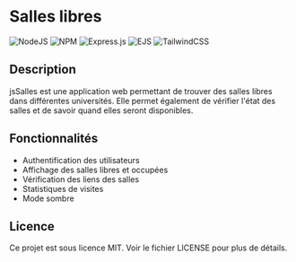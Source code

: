 # Salles libres

![NodeJS](https://img.shields.io/badge/node.js-6DA55F?style=for-the-badge&logo=node.js&logoColor=white) 
![NPM](https://img.shields.io/badge/NPM-%23CB3837.svg?style=for-the-badge&logo=npm&logoColor=white)
![Express.js](https://img.shields.io/badge/express.js-%23404d59.svg?style=for-the-badge&logo=express&logoColor=%2361DAFB)
![EJS](https://img.shields.io/badge/ejs-%23B4CA65.svg?style=for-the-badge&logo=ejs&logoColor=black)
![TailwindCSS](https://img.shields.io/badge/tailwindcss-%2338B2AC.svg?style=for-the-badge&logo=tailwind-css&logoColor=white)

## Description

jsSalles est une application web permettant de trouver des salles libres dans différentes universités. Elle permet également de vérifier l'état des salles et de savoir quand elles seront disponibles.

## Fonctionnalités

- Authentification des utilisateurs
- Affichage des salles libres et occupées
- Vérification des liens des salles
- Statistiques de visites
- Mode sombre

## Licence

Ce projet est sous licence MIT. Voir le fichier LICENSE pour plus de détails.